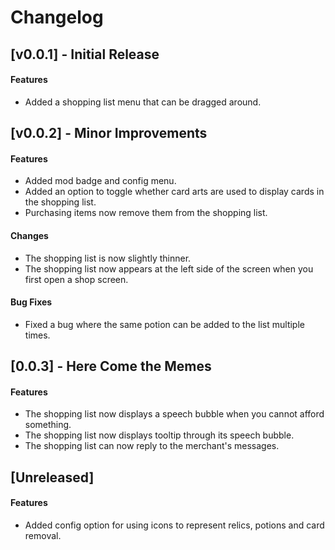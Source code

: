 # Changelog

## [v0.0.1] - Initial Release

#### Features
* Added a shopping list menu that can be dragged around.

## [v0.0.2] - Minor Improvements

#### Features

* Added mod badge and config menu.
* Added an option to toggle whether card arts are used to display cards in the shopping list.
* Purchasing items now remove them from the shopping list.

#### Changes

* The shopping list is now slightly thinner.
* The shopping list now appears at the left side of the screen when you first open a shop screen.

#### Bug Fixes

* Fixed a bug where the same potion can be added to the list multiple times.

## [0.0.3] - Here Come the Memes

#### Features

* The shopping list now displays a speech bubble when you cannot afford something.
* The shopping list now displays tooltip through its speech bubble.
* The shopping list can now reply to the merchant's messages.

## [Unreleased]

#### Features

* Added config option for using icons to represent relics, potions and card removal. 